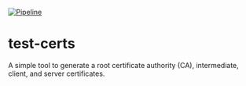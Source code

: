 [![Pipeline](https://github.com/dergecko/test-certs/actions/workflows/rust.yml/badge.svg)](https://github.com/dergecko/test-certs/actions/workflows/rust.yml)

# test-certs
A simple tool to generate a root certificate authority (CA), intermediate, client, and server certificates.
